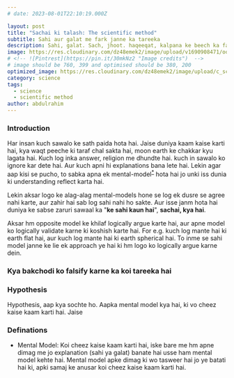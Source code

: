 ```yaml
---
# date: 2023-08-01T22:10:19.000Z

layout: post
title: "Sachai ki talash: The scientific method"
subtitle: Sahi aur galat me fark janne ka tareeka
description: Sahi, galat. Sach, jhoot. haqeeqat, kalpana ke beech ka fark karne wala hi duniya samaj sakta hai. Lekin kya koi aisa tareeka hai jisse kisi bhi baat ki sachai test kari ja sake.
image: https://res.cloudinary.com/dz48emek2/image/upload/v1690908471/ooqn1gkqdpf3dzjax7ze.jpg
# <!-- ![Pintrest](https://pin.it/30mkNz2 "Image credits")  -->
# image should be 760, 399 and optimised should be 380, 200
optimized_image: https://res.cloudinary.com/dz48emek2/image/upload/c_scale,w_380/ooqn1gkqdpf3dzjax7ze
category: science
tags:
  - science
  - scientific method
author: abdulrahim
---
```


### Introduction
Har insan kuch sawalo ke sath paida hota hai. Jaise duniya kaam kaise karti hai, kya waqt peeche ki taraf chal sakta hai, moon earth ke chakkar kyu lagata hai. Kuch log inka answer, religion me dhundte hai. kuch in sawalo ko ignore kar dete hai. Aur kuch apni hi explanations bana lete hai. Lekin agar aap kisi se pucho, to sabka apna ek mental-model<sup>[*](#definations)</sup> hota hai jo unki iss dunia ki understanding reflect karta hai.

Lekin aksar logo ke alag-alag mental-models hone se log ek dusre se agree nahi karte, aur zahir hai sab log sahi nahi ho sakte. Aur isse janm hota hai duniya ke sabse zaruri sawaal ka "**ke sahi kaun hai**", **sachai, kya hai**.

Aksar hm opposite model ke khilaf logically argue karte hai, aur apne model ko logically validate karne ki koshish karte hai. For e.g. kuch log mante hai ki earth flat hai, aur kuch log mante hai ki earth spherical hai. To inme se sahi model janne ke lie ek approach ye hai ki hm logo ko logically argue karne dein.



### Kya bakchodi ko falsify karne ka koi tareeka hai


### Hypothesis
Hypothesis, aap kya sochte ho. Aapka mental model kya hai, ki vo cheez kaise kaam karti hai. Jaise 

### Definations
* Mental Model: Koi cheez kaise kaam karti hai, iske bare me hm apne dimag me jo explanation (sahi ya galat) banate hai usse ham mental model kehte hai. Mental model apke dimag ki wo tasweer hai jo ye batati hai ki, apki samaj ke anusar koi cheez kaise kaam karti hai.